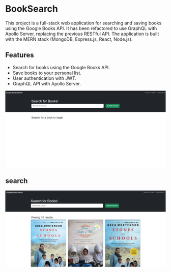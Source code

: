 # BookSearch

This project is a full-stack web application for searching and saving books using the Google Books API. It has been refactored to use GraphQL with Apollo Server, replacing the previous RESTful API. The application is built with the MERN stack (MongoDB, Express.js, React, Node.js).

## Features

- Search for books using the Google Books API.
- Save books to your personal list.
- User authentication with JWT.
- GraphQL API with Apollo Server.


![image](<Develop/client/src/assets/image/Screenshot 2024-06-02 005107.png>)

## search

![image](<Develop/client/src/assets/image/Screenshot 2024-06-02 005205.png>)
